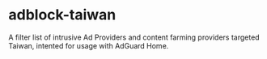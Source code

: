 # adblock-taiwan
A filter list of intrusive Ad Providers and content farming providers targeted Taiwan, intented for usage with AdGuard Home.
